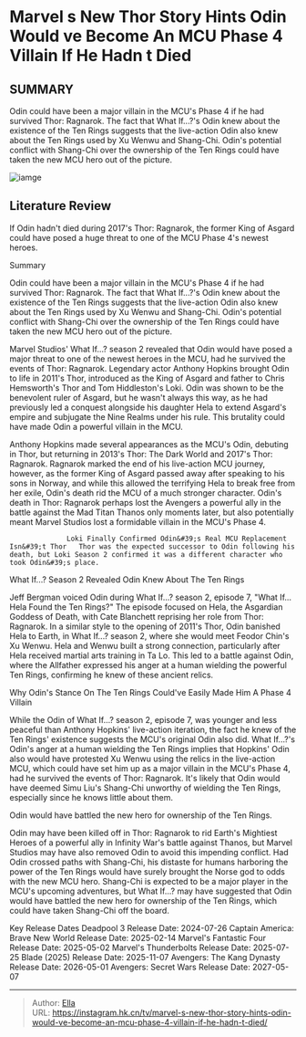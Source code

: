 # Marvel s New Thor Story Hints Odin Would ve Become An MCU Phase 4 Villain If He Hadn t Died


## SUMMARY 



  Odin could have been a major villain in the MCU&#39;s Phase 4 if he had survived Thor: Ragnarok.   The fact that What If...?&#39;s Odin knew about the existence of the Ten Rings suggests that the live-action Odin also knew about the Ten Rings used by Xu Wenwu and Shang-Chi.   Odin&#39;s potential conflict with Shang-Chi over the ownership of the Ten Rings could have taken the new MCU hero out of the picture.  

![iamge](https://static1.srcdn.com/wordpress/wp-content/uploads/2024/01/anthony-hopkins-odin-in-the-live-action-mcu-with-xu-wenwu-and-hela-battling-together-in-what-if-season-2.jpg)

## Literature Review
If Odin hadn&#39;t died during 2017&#39;s Thor: Ragnarok, the former King of Asgard could have posed a huge threat to one of the MCU Phase 4&#39;s newest heroes.





Summary

  Odin could have been a major villain in the MCU&#39;s Phase 4 if he had survived Thor: Ragnarok.   The fact that What If...?&#39;s Odin knew about the existence of the Ten Rings suggests that the live-action Odin also knew about the Ten Rings used by Xu Wenwu and Shang-Chi.   Odin&#39;s potential conflict with Shang-Chi over the ownership of the Ten Rings could have taken the new MCU hero out of the picture.  







Marvel Studios&#39; What If...? season 2 revealed that Odin would have posed a major threat to one of the newest heroes in the MCU, had he survived the events of Thor: Ragnarok. Legendary actor Anthony Hopkins brought Odin to life in 2011&#39;s Thor, introduced as the King of Asgard and father to Chris Hemsworth&#39;s Thor and Tom Hiddleston&#39;s Loki. Odin was shown to be the benevolent ruler of Asgard, but he wasn&#39;t always this way, as he had previously led a conquest alongside his daughter Hela to extend Asgard&#39;s empire and subjugate the Nine Realms under his rule. This brutality could have made Odin a powerful villain in the MCU.

Anthony Hopkins made several appearances as the MCU&#39;s Odin, debuting in Thor, but returning in 2013&#39;s Thor: The Dark World and 2017&#39;s Thor: Ragnarok. Ragnarok marked the end of his live-action MCU journey, however, as the former King of Asgard passed away after speaking to his sons in Norway, and while this allowed the terrifying Hela to break free from her exile, Odin&#39;s death rid the MCU of a much stronger character. Odin&#39;s death in Thor: Ragnarok perhaps lost the Avengers a powerful ally in the battle against the Mad Titan Thanos only moments later, but also potentially meant Marvel Studios lost a formidable villain in the MCU&#39;s Phase 4.




                  Loki Finally Confirmed Odin&#39;s Real MCU Replacement Isn&#39;t Thor   Thor was the expected successor to Odin following his death, but Loki Season 2 confirmed it was a different character who took Odin&#39;s place.    


 What If...? Season 2 Revealed Odin Knew About The Ten Rings 
         

Jeff Bergman voiced Odin during What If...? season 2, episode 7, &#34;What If... Hela Found the Ten Rings?&#34; The episode focused on Hela, the Asgardian Goddess of Death, with Cate Blanchett reprising her role from Thor: Ragnarok. In a similar style to the opening of 2011&#39;s Thor, Odin banished Hela to Earth, in What If...? season 2, where she would meet Feodor Chin&#39;s Xu Wenwu. Hela and Wenwu built a strong connection, particularly after Hela received martial arts training in Ta Lo. This led to a battle against Odin, where the Allfather expressed his anger at a human wielding the powerful Ten Rings, confirming he knew of these ancient relics.






 Why Odin&#39;s Stance On The Ten Rings Could&#39;ve Easily Made Him A Phase 4 Villain 
          

While the Odin of What If...? season 2, episode 7, was younger and less peaceful than Anthony Hopkins&#39; live-action iteration, the fact he knew of the Ten Rings&#39; existence suggests the MCU&#39;s original Odin also did. What If...?&#39;s Odin&#39;s anger at a human wielding the Ten Rings implies that Hopkins&#39; Odin also would have protested Xu Wenwu using the relics in the live-action MCU, which could have set him up as a major villain in the MCU&#39;s Phase 4, had he survived the events of Thor: Ragnarok. It&#39;s likely that Odin would have deemed Simu Liu&#39;s Shang-Chi unworthy of wielding the Ten Rings, especially since he knows little about them.



Odin would have battled the new hero for ownership of the Ten Rings.







Odin may have been killed off in Thor: Ragnarok to rid Earth&#39;s Mightiest Heroes of a powerful ally in Infinity War&#39;s battle against Thanos, but Marvel Studios may have also removed Odin to avoid this impending conflict. Had Odin crossed paths with Shang-Chi, his distaste for humans harboring the power of the Ten Rings would have surely brought the Norse god to odds with the new MCU hero. Shang-Chi is expected to be a major player in the MCU&#39;s upcoming adventures, but What If...? may have suggested that Odin would have battled the new hero for ownership of the Ten Rings, which could have taken Shang-Chi off the board.

  Key Release Dates              Deadpool 3 Release Date: 2024-07-26                    Captain America: Brave New World Release Date: 2025-02-14                   Marvel&#39;s Fantastic Four Release Date: 2025-05-02                   Marvel&#39;s Thunderbolts Release Date: 2025-07-25                   Blade (2025) Release Date: 2025-11-07                   Avengers: The Kang Dynasty  Release Date: 2026-05-01                    Avengers: Secret Wars Release Date: 2027-05-07      

---

> Author: [Ella](https://instagram.hk.cn/)  
> URL: https://instagram.hk.cn/tv/marvel-s-new-thor-story-hints-odin-would-ve-become-an-mcu-phase-4-villain-if-he-hadn-t-died/  

